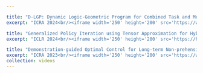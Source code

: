 ```yaml
---

title: "D-LGP: Dynamic Logic-Geometric Program for Combined Task and Motion Planning"
excerpt: "ICRA 2024<br/><iframe width='250' height='200' src='https://www.youtube.com/watch?v=dHU_YfaJ9SA' frameborder='0' allowfullscreen></iframe>"

title: "Generalized Policy Iteration using Tensor Approximation for Hybrid Control"
excerpt: "ICLR 2024<br/><iframe width='250' height='200' src='https://https://youtu.be/Fp6ctPG9_4U' frameborder='0' allowfullscreen></iframe>"

title: "Demonstration-guided Optimal Control for Long-term Non-prehensile Planar Manipulation"
excerpt: "ICRA 2023<br/><iframe width='250' height='200' src='https://www.youtube.com//embed/ZoH_56YhcAA' frameborder='0' allowfullscreen></iframe>"
collection: videos
---
```

